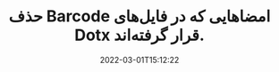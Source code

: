 ---
############################# Static ############################
layout: "auto-gen-signature"
date: 2022-03-01T15:12:22
draft: false
operation: Delete
signaturetype: Barcode
fileformat: Dotx
productName: .NET
lang: fa
productCode: net
otherformats: pdf doc docx docm dot dotm dotx odt ott rtf xls xlsx xlsm xlsb csv ods ots xltx xltm ppt pptx pps ppsx odp otp potx potm pptm ppsm
breadcrumb: Put Barcode signature on Dotx for C#

############################# Head ############################
head_title: "حذف امضاهای Barcode از فایل‌های Dotx از طریق C#"
head_description: "حذف امضاهای خاص Barcode از اسناد امضا شده Dotx ممکن است به راحتی با کد کوتاه .NET انجام شود."

############################# Header ############################
title: "حذف Barcode امضاهایی که در فایل‌های Dotx قرار گرفته‌اند."
description: "امضاهای مختلف Barcode را از اسناد Dotx حذف کنید. حذف امضاهای Barcode به کد C# ساده نیاز دارد."
bg_image: "https://cms.admin.containerize.com/templates/aspose/App_Themes/V3/images/bg/header1.png"
bg_overlay: false
button:
    enable: true

############################# SubMenu ############################
submenu:
    enable: true

    left:
        img_alt: "GroupDocs.Signature for .NET"
        image: "https://cms.admin.containerize.com/templates/groupdocs/images/product-logos/90x90-noborder/groupdocs-signature-net.png"
        product: "GroupDocs.Signature"
        platform: ".NET"



############################# About ############################
about:
    enable: true
    title: "اطلاعاتی درباره ویژگی‌های API GroupDocs.Signature for .NET دریافت کنید"
    content: |
        [GroupDocs.Signature for .NET](https://products.groupdocs.com/signature/net/) API راه های زیادی برای پردازش اسناد شما با استفاده از امضای الکترونیکی ارائه می دهد. امضاهای دیجیتال مانند متون، تصاویر، گواهی های دیجیتال، بارکدها، کدهای QR، تمبر یا ابرداده در دسترس هستند. مشتریان امکان افزودن، حذف، به روز رسانی، تأیید یا جستجوی امضاهای دیجیتال را در فایل های PDF، اسناد MS Word، کتاب های کار MS Excel، ارائه های MS PowerPoint، فایل های Adobe Photoshop و فرمت های تصویری مختلف دارند. تعداد زیادی از ویژگی ها و تنظیمات مفید ارائه شده است.
    

############################# Steps ############################
steps:
    enable: true
    title_left: "نحوه حذف امضاهای Barcode از سند Dotx"
    content_left: |
        [GroupDocs.Signature for .NET](https://products.groupdocs.com/signature/net/) ویژگی مفیدی را برای پاک کردن اسناد Dotx از امضاهای Barcode با چند خط کد ارائه می‌کند.
        
        * ابتدا، مسیر عبور شی Signature به سند خود را به عنوان پارامتر سازنده نمونه سازی کنید.
        * سپس، یک شی امضای مناسب ایجاد کنید و شناسه منحصر به فرد آن را تنظیم کنید.
        * پس از آن، متد Delete را فراخوانی کنید که شی امضا را ارسال می کند که باید حذف شود.
        * در نهایت، نتایج عملیات را پردازش کنید.

    title_right: "سیستم مورد نیاز"
    content_right: |
        GroupDocs.Signature for .NET در تمام سیستم عامل ها و سیستم عامل های اصلی پشتیبانی می شود. لطفا قبل از اجرای کد زیر، از نصب پیش نیازهای زیر بر روی سیستم خود اطمینان حاصل کنید.

        * سیستم عامل: مایکروسافت ویندوز، لینوکس، MacOS
        * محیط های توسعه: Microsoft Visual Studio, Xamarin, MonoDevelop
        * Frameworks: .NET Framework, .NET Standard, .NET Core, Mono
        * آخرین نسخه GroupDocs.Signature for .NET را از [Nuget](https://www.nuget.org/packages/groupdocs.signature) دانلود کنید
         
    code: |
        ```csharp    
                
        // Set up input Dotx file
        string filePath = "input.dotx";

        // Instantiate Signature for input file
        using (GroupDocs.Signature.Signature signature = new GroupDocs.Signature.Signature(filePath))
        {
                // Id of signature which is supposed to be deleted
                // such Id may be obtained as result of search operation
                string id = "07f83369-318b-41ad-a843-732417b912c2";

                // provide signature features to delete
                // set up particular signature id
                BarcodeSignature signatureToDelete = new BarcodeSignature(id);

                // delete signature
                bool deleteResult = signature.Delete(signatureToDelete);

                // process deletion result
                if (deleteResult)
                {
                    Console.WriteLine("Signature was deleted successfully!");
                }
        }
        ```

############################# Demos ############################
demos:
    enable: true
    title: "امضا کردن با امضاهای Barcode نمایش زنده"
    content: |
       با مراجعه به وب‌سایت [GroupDocs.Signature App](https://products.groupdocs.app/signature/family)، همین حالا امضاهای الکترونیکی مختلف را به فایل Dotx اضافه کنید.          

############################# More Formats ############################
more_formats:
    enable: true
    title: "امضاهای Barcode خود را با C# حذف کنید"
    content: |
        "حذف امضاهای الکترونیکی که به فرمت های مختلف اسناد اضافه شده اند. امضاها را به سرعت بدون کد اضافی حذف کنید."
    format: 
       
       
back_to_top:
    enable: true
---
